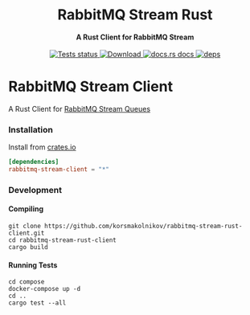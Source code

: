 <h1 align="center">RabbitMQ Stream Rust</h1>

<div align="center">
 <strong>
   A Rust Client for RabbitMQ Stream
 </strong>
</div>

<br />

<div align="center">

  <a href="https://github.com/korsmakolnikov/rabbitmq-stream-rust-client/actions?query=workflow%3ATests">
    <img src="https://github.com/korsmakolnikov/rabbitmq-stream-rust-client/workflows/Tests/badge.svg"
    alt="Tests status" />
  </a>
  
  <a href="https://crates.io/crates/rabbitmq-stream-client">
    <img src="https://img.shields.io/crates/d/rabbitmq-stream-client.svg?style=flat-square"
      alt="Download" />
  </a>
  <a href="https://docs.rs/rabbitmq-stream-client">
    <img src="https://img.shields.io/badge/docs-latest-blue.svg?style=flat-square"
      alt="docs.rs docs" />
  </a>

   <a href="https://deps.rs/repo/github/korsmakolnikov/rabbitmq-stream-rust-client">
    <img src="https://deps.rs/repo/github/korsmakolnikov/rabbitmq-stream-rust-client/status.svg"
      alt="deps" />
  </a>
</div>

# RabbitMQ Stream Client

A Rust Client for [RabbitMQ Stream Queues](https://github.com/rabbitmq/rabbitmq-server/tree/master/deps/rabbitmq_stream)

### Installation

Install from [crates.io](https://crates.io/)

```toml
[dependencies]
rabbitmq-stream-client = "*"
```

### Development

#### Compiling

```
git clone https://github.com/korsmakolnikov/rabbitmq-stream-rust-client.git
cd rabbitmq-stream-rust-client
cargo build
```

#### Running Tests

```
cd compose
docker-compose up -d
cd ..
cargo test --all
```
